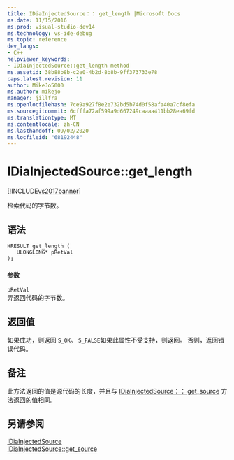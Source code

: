 ```yaml
---
title: IDiaInjectedSource：： get_length |Microsoft Docs
ms.date: 11/15/2016
ms.prod: visual-studio-dev14
ms.technology: vs-ide-debug
ms.topic: reference
dev_langs:
- C++
helpviewer_keywords:
- IDiaInjectedSource::get_length method
ms.assetid: 38b88b8b-c2e0-4b2d-8b8b-9ff373733e78
caps.latest.revision: 11
author: MikeJo5000
ms.author: mikejo
manager: jillfra
ms.openlocfilehash: 7ce9a927f8e2e732bd5b74d0f58afa40a7cf8efa
ms.sourcegitcommit: 6cfffa72af599a9d667249caaaa411bb28ea69fd
ms.translationtype: MT
ms.contentlocale: zh-CN
ms.lasthandoff: 09/02/2020
ms.locfileid: "68192448"
---
```

# <a name="idiainjectedsourceget_length"></a>IDiaInjectedSource::get_length
[!INCLUDE[vs2017banner](../../includes/vs2017banner.md)]

检索代码的字节数。  
  
## <a name="syntax"></a>语法  
  
```cpp#  
HRESULT get_length (   
   ULONGLONG* pRetVal  
);  
```  
  
#### <a name="parameters"></a>参数  
 `pRetVal`  
 弄返回代码的字节数。  
  
## <a name="return-value"></a>返回值  
 如果成功，则返回 `S_OK`。 `S_FALSE`如果此属性不受支持，则返回。 否则，返回错误代码。  
  
## <a name="remarks"></a>备注  
 此方法返回的值是源代码的长度，并且与 [IDiaInjectedSource：： get_source](../../debugger/debug-interface-access/idiainjectedsource-get-source.md) 方法返回的值相同。  
  
## <a name="see-also"></a>另请参阅  
 [IDiaInjectedSource](../../debugger/debug-interface-access/idiainjectedsource.md)   
 [IDiaInjectedSource::get_source](../../debugger/debug-interface-access/idiainjectedsource-get-source.md)
